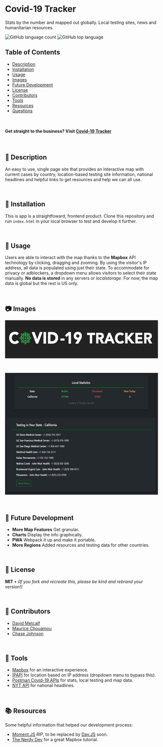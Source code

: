 # Covid-19 Tracker
Stats by the number and mapped out globally. Local testing sites, news and humanitarian resources.

![GitHub language count](https://img.shields.io/github/languages/count/chaseyb/Covid-19-Tracker)
![GitHub top language](https://img.shields.io/github/languages/top/chaseyb/Covid-19-Tracker)

## Table of Contents
* [Description](#-description)
* [Installation](#-installation)
* [Usage](#-usage)
* [Images](#-images)
* [Future Development](#-future-development)
* [License](#-license)
* [Contributors](#-contributors)
* [Tools](#-tools)
* [Resources](#-resources)
* [Questions](#-questions)
<p>&nbsp;</p>

#### Get straight to the business? Visit [Covid-19 Tracker](https://chaseyb.github.io/COVID-19-Tracker/)
<p>&nbsp;</p>

## 📝 Description
An easy to use, single page site that provides an interactive map with current cases by country, location-based testing site information, national headlines and helpful links to get resources and help we can all use.
<p>&nbsp;</p>

## 💾 Installation
This is app is a straightfoward, frontend product. Clone this repository and run ``` index.html ``` in your local browser to test and develop it further.
<p>&nbsp;</p>

## 📲 Usage
Users are able to interact with the map thanks to the **Mapbox** API technology by clicking, dragging and zooming. By using the visitor's IP address, all data is populated using just their state. To accommodate for privacy or adblockers, a dropdown menu allows visitors to select their state manually. **No data is stored** in any servers or *localstorage*. For now, the map data is global but the rest is US only.
<p>&nbsp;</p>

## 📷 Images
<img src="./assets/images/covid-logo-dark.png" alt="Covid-19 Tracker" height="125">
<p>&nbsp;</p>
<img src="./assets/images/covid-testing.png" alt="Covid-19 Tracker local testing results" height="400">
<p>&nbsp;</p>

## 🔮 Future Development
* **More Map Features** Get granular.
* **Charts** Display the info graphically.
* **PWA** Webpack it up and make it portable.
* **More Regions** Added resources and testing data for other countries.
<p>&nbsp;</p>

## 📜 License
**MIT** • *(If you fork and recreate this, please be kind and rebrand your version!)*
<p>&nbsp;</p>

## 🏀 Contributors
* [David Metcalf](https://github.com/gloriousLoaf) 
* [Maurice Chouamou](https://github.com/mauricechouam)
* [Chase Johnson](https://github.com/chaseyb) 
<p>&nbsp;</p>

## 🔨 Tools 
* [Mapbox](https://www.mapbox.com/) for an interactive experience.
* [IPAPI](https://ipapi.co/) for location based on IP address (dropdown menu to bypass this).
* [Postman Covid-19 APIs](https://covid-19-apis.postman.com/) for stats, local testing and map data.
* [NYT API](https://api.nytimes.com/) for national headlines.
<p>&nbsp;</p>

## 📚 Resources
Some helpful information that helped our development process:
* [Moment.JS](https://momentjs.com/) *RIP*, to be replaced by [Day.JS](https://www.npmjs.com/package/dayjs) soon.
* [The Nerdy Dev](https://www.youtube.com/channel/UCWWRLPeMNMeDhpfE7R6qCyw) for a great Mapbox tutorial.
<p>&nbsp;</p>
